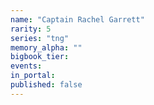 ```yaml
---
name: "Captain Rachel Garrett"
rarity: 5
series: "tng"
memory_alpha: ""
bigbook_tier:
events:
in_portal:
published: false
---
```

